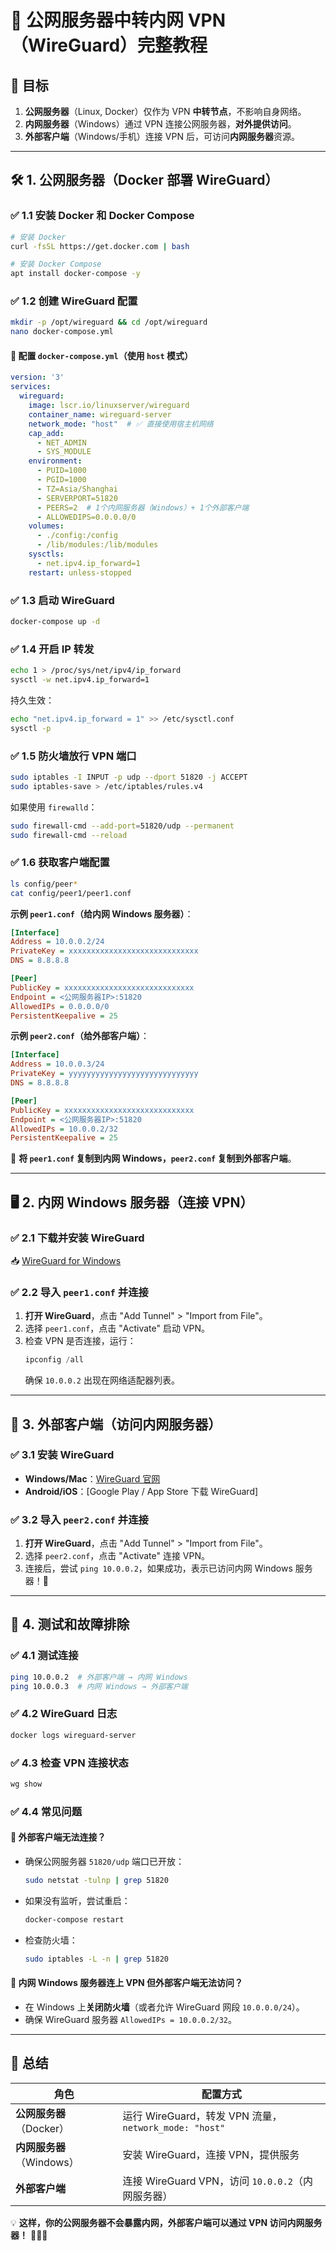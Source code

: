 # **🚀 公网服务器中转内网 VPN（WireGuard）完整教程**  
## **📌 目标**  
1. **公网服务器**（Linux, Docker）仅作为 VPN **中转节点**，不影响自身网络。  
2. **内网服务器**（Windows）通过 VPN 连接公网服务器，**对外提供访问**。  
3. **外部客户端**（Windows/手机）连接 VPN 后，可访问**内网服务器**资源。  

---

## **🛠️ 1. 公网服务器（Docker 部署 WireGuard）**
### **✅ 1.1 安装 Docker 和 Docker Compose**
```bash
# 安装 Docker
curl -fsSL https://get.docker.com | bash

# 安装 Docker Compose
apt install docker-compose -y
```

### **✅ 1.2 创建 WireGuard 配置**
```bash
mkdir -p /opt/wireguard && cd /opt/wireguard
nano docker-compose.yml
```
#### **🔹 配置 `docker-compose.yml`（使用 `host` 模式）**
```yaml
version: '3'
services:
  wireguard:
    image: lscr.io/linuxserver/wireguard
    container_name: wireguard-server
    network_mode: "host"  # ✅ 直接使用宿主机网络
    cap_add:
      - NET_ADMIN
      - SYS_MODULE
    environment:
      - PUID=1000
      - PGID=1000
      - TZ=Asia/Shanghai
      - SERVERPORT=51820
      - PEERS=2  # 1个内网服务器（Windows）+ 1个外部客户端
      - ALLOWEDIPS=0.0.0.0/0
    volumes:
      - ./config:/config
      - /lib/modules:/lib/modules
    sysctls:
      - net.ipv4.ip_forward=1
    restart: unless-stopped
```

### **✅ 1.3 启动 WireGuard**
```bash
docker-compose up -d
```

### **✅ 1.4 开启 IP 转发**
```bash
echo 1 > /proc/sys/net/ipv4/ip_forward
sysctl -w net.ipv4.ip_forward=1
```
持久生效：
```bash
echo "net.ipv4.ip_forward = 1" >> /etc/sysctl.conf
sysctl -p
```

### **✅ 1.5 防火墙放行 VPN 端口**
```bash
sudo iptables -I INPUT -p udp --dport 51820 -j ACCEPT
sudo iptables-save > /etc/iptables/rules.v4
```
如果使用 `firewalld`：
```bash
sudo firewall-cmd --add-port=51820/udp --permanent
sudo firewall-cmd --reload
```

### **✅ 1.6 获取客户端配置**
```bash
ls config/peer*
cat config/peer1/peer1.conf
```
**示例 `peer1.conf`（给内网 Windows 服务器）**：
```ini
[Interface]
Address = 10.0.0.2/24
PrivateKey = xxxxxxxxxxxxxxxxxxxxxxxxxxxxx
DNS = 8.8.8.8

[Peer]
PublicKey = xxxxxxxxxxxxxxxxxxxxxxxxxxxxx
Endpoint = <公网服务器IP>:51820
AllowedIPs = 0.0.0.0/0
PersistentKeepalive = 25
```
**示例 `peer2.conf`（给外部客户端）**：
```ini
[Interface]
Address = 10.0.0.3/24
PrivateKey = yyyyyyyyyyyyyyyyyyyyyyyyyyyyy
DNS = 8.8.8.8

[Peer]
PublicKey = xxxxxxxxxxxxxxxxxxxxxxxxxxxxx
Endpoint = <公网服务器IP>:51820
AllowedIPs = 10.0.0.2/32
PersistentKeepalive = 25
```
💾 **将 `peer1.conf` 复制到内网 Windows，`peer2.conf` 复制到外部客户端**。

---

## **🖥️ 2. 内网 Windows 服务器（连接 VPN）**
### **✅ 2.1 下载并安装 WireGuard**
📥 [WireGuard for Windows](https://www.wireguard.com/install/)

### **✅ 2.2 导入 `peer1.conf` 并连接**
1. **打开 WireGuard**，点击 "Add Tunnel" > "Import from File"。  
2. 选择 `peer1.conf`，点击 "Activate" 启动 VPN。  
3. 检查 VPN 是否连接，运行：
   ```powershell
   ipconfig /all
   ```
   确保 `10.0.0.2` 出现在网络适配器列表。

---

## **📱 3. 外部客户端（访问内网服务器）**
### **✅ 3.1 安装 WireGuard**
- **Windows/Mac**：[WireGuard 官网](https://www.wireguard.com/install/)  
- **Android/iOS**：[Google Play / App Store 下载 WireGuard]  

### **✅ 3.2 导入 `peer2.conf` 并连接**
1. **打开 WireGuard**，点击 "Add Tunnel" > "Import from File"。  
2. 选择 `peer2.conf`，点击 "Activate" 连接 VPN。  
3. 连接后，尝试 `ping 10.0.0.2`，如果成功，表示已访问内网 Windows 服务器！🎉

---

## **🎯 4. 测试和故障排除**
### **✅ 4.1 测试连接**
```bash
ping 10.0.0.2  # 外部客户端 → 内网 Windows
ping 10.0.0.3  # 内网 Windows → 外部客户端
```

### **✅ 4.2 WireGuard 日志**
```bash
docker logs wireguard-server
```

### **✅ 4.3 检查 VPN 连接状态**
```bash
wg show
```

### **✅ 4.4 常见问题**
#### **🔸 外部客户端无法连接？**
- 确保公网服务器 `51820/udp` 端口已开放：
  ```bash
  sudo netstat -tulnp | grep 51820
  ```
- 如果没有监听，尝试重启：
  ```bash
  docker-compose restart
  ```
- 检查防火墙：
  ```bash
  sudo iptables -L -n | grep 51820
  ```

#### **🔸 内网 Windows 服务器连上 VPN 但外部客户端无法访问？**
- 在 Windows 上**关闭防火墙**（或者允许 WireGuard 网段 `10.0.0.0/24`）。
- 确保 WireGuard 服务器 `AllowedIPs = 10.0.0.2/32`。

---

## **🎉 总结**
| 角色             | 配置方式 |
|-----------------|---------|
| **公网服务器**（Docker）| 运行 WireGuard，转发 VPN 流量，`network_mode: "host"` |
| **内网服务器**（Windows） | 安装 WireGuard，连接 VPN，提供服务 |
| **外部客户端** | 连接 WireGuard VPN，访问 `10.0.0.2`（内网服务器） |

💡 **这样，你的公网服务器不会暴露内网，外部客户端可以通过 VPN 访问内网服务器！** 🚀🚀🚀